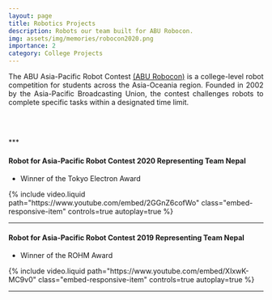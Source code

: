 ```yaml
---
layout: page
title: Robotics Projects
description: Robots our team built for ABU Robocon.
img: assets/img/memories/robocon2020.png
importance: 2
category: College Projects
---
```

<div style="text-align: justify;">

The ABU Asia-Pacific Robot Contest <a href="https://en.wikipedia.org/wiki/ABU_Robocon" target="_blank">(ABU Robocon)</a>
 is a college-level robot competition for students across the Asia-Oceania region. Founded in 2002 by the Asia-Pacific Broadcasting Union, the contest challenges robots to complete specific tasks within a designated time limit.

<br><br>
</div>
***

#### Robot for Asia-Pacific Robot Contest 2020 Representing Team Nepal  
* Winner of the Tokyo Electron Award

<div class="row">
    <div class="col-sm mt-3 mt-md-0">
        <div class="embed-responsive embed-responsive-16by9">
            {% include video.liquid path="https://www.youtube.com/embed/2GGnZ6cofWo" class="embed-responsive-item" controls=true autoplay=true %}
        </div>
    </div>
</div>

***
#### Robot for Asia-Pacific Robot Contest 2019 Representing Team Nepal  
* Winner of the ROHM Award 
<div class="row">
    <div class="col-sm mt-3 mt-md-0">
        <div class="embed-responsive embed-responsive-16by9">
            {% include video.liquid path="https://www.youtube.com/embed/XIxwK-MC9v0" class="embed-responsive-item" controls=true autoplay=true %}
        </div>
    </div>
</div>

***